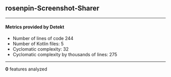 ## rosenpin-Screenshot-Sharer
----
#### Metrics provided by Detekt
* Number of lines of code 244
* Number of Kotlin files: 5
* Cyclomatic complexity: 32
* Cyclomatic complexity by thousands of lines: 275 

----
**0** features analyzed



